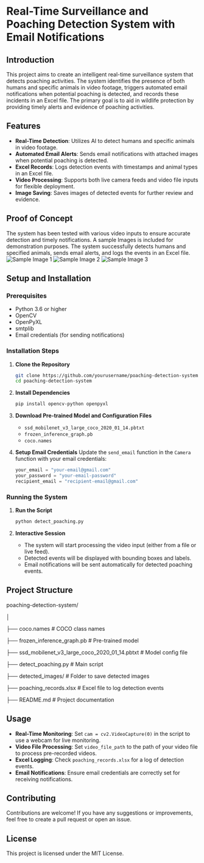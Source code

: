 
# Real-Time Surveillance and Poaching Detection System with Email Notifications

## Introduction

This project aims to create an intelligent real-time surveillance system that detects poaching activities. The system identifies the presence of both humans and specific animals in video footage, triggers automated email notifications when potential poaching is detected, and records these incidents in an Excel file. The primary goal is to aid in wildlife protection by providing timely alerts and evidence of poaching activities.

## Features

- **Real-Time Detection**: Utilizes AI to detect humans and specific animals in video footage.
- **Automated Email Alerts**: Sends email notifications with attached images when potential poaching is detected.
- **Excel Records**: Logs detection events with timestamps and animal types in an Excel file.
- **Video Processing**: Supports both live camera feeds and video file inputs for flexible deployment.
- **Image Saving**: Saves images of detected events for further review and evidence.

## Proof of Concept

The system has been tested with various video inputs to ensure accurate detection and timely notifications. A sample Images is included for demonstration purposes. The system successfully detects humans and specified animals, sends email alerts, and logs the events in an Excel file.
![Sample Image 1](images/photo1.png)
![Sample Image 2](images/photo2.png)
![Sample Image 3](images/photo5.png)

## Setup and Installation

### Prerequisites

- Python 3.6 or higher
- OpenCV
- OpenPyXL
- smtplib
- Email credentials (for sending notifications)

### Installation Steps

1. **Clone the Repository**
   ```sh
   git clone https://github.com/yourusername/poaching-detection-system.git
   cd poaching-detection-system
   ```

2. **Install Dependencies**
   ```sh
   pip install opencv-python openpyxl
   ```

3. **Download Pre-trained Model and Configuration Files**
   - `ssd_mobilenet_v3_large_coco_2020_01_14.pbtxt`
   - `frozen_inference_graph.pb`
   - `coco.names`

4. **Setup Email Credentials**
   Update the `send_email` function in the `Camera` function with your email credentials:
   ```python
   your_email = "your-email@gmail.com"
   your_password = "your-email-password"
   recipient_email = "recipient-email@gmail.com"
   ```

### Running the System

1. **Run the Script**
   ```sh
   python detect_poaching.py
   ```

2. **Interactive Session**
   - The system will start processing the video input (either from a file or live feed).
   - Detected events will be displayed with bounding boxes and labels.
   - Email notifications will be sent automatically for detected poaching events.

## Project Structure

poaching-detection-system/

│

├── coco.names       # COCO class names

├── frozen\_inference\_graph.pb       # Pre-trained model

├── ssd\_mobilenet\_v3\_large\_coco\_2020\_01\_14.pbtxt       # Model config file

├── detect\_poaching.py       # Main script

├── detected\_images/        # Folder to save detected images
 
├── poaching\_records.xlsx       # Excel file to log detection events

├── README.md      # Project documentation

## Usage

- **Real-Time Monitoring**: Set `cam = cv2.VideoCapture(0)` in the script to use a webcam for live monitoring.
- **Video File Processing**: Set `video_file_path` to the path of your video file to process pre-recorded videos.
- **Excel Logging**: Check `poaching_records.xlsx` for a log of detection events.
- **Email Notifications**: Ensure email credentials are correctly set for receiving notifications.

## Contributing

Contributions are welcome! If you have any suggestions or improvements, feel free to create a pull request or open an issue.

## License

This project is licensed under the MIT License.
